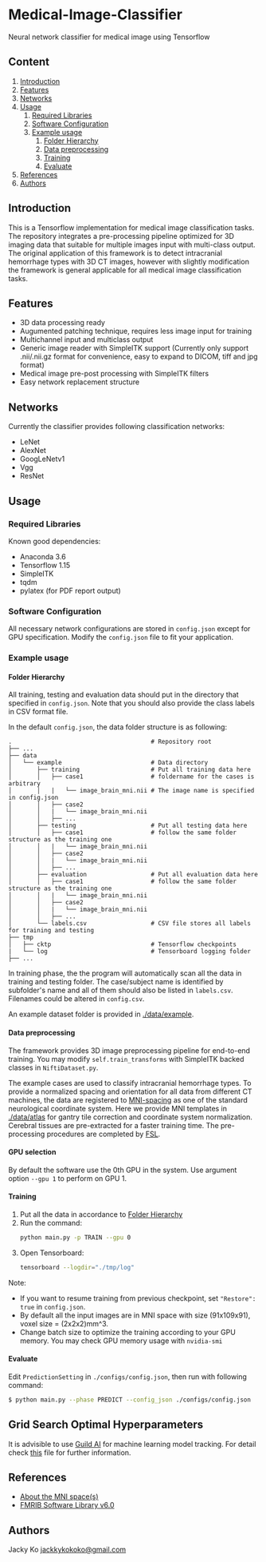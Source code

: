 # Medical-Image-Classifier
Neural network classifier for medical image using Tensorflow

## Content
1. [Introduction](#introduction)
2. [Features](#features)
3. [Networks](#networks)
4. [Usage](#usage)
	1. [Required Libraries](#required-libraries)
	2. [Software Configuration](#sofware-configuration)
	3. [Example usage](#example-usage)
		1. [Folder Hierarchy](#folder-hierarchy)
		2. [Data preprocessing](#data-preprocessing)
		3. [Training](#training)
		4. [Evaluate](#evaluate)
5. [References](#references)
6. [Authors](#authors)

## Introduction
This is a Tensorflow implementation for medical image classification tasks. The repository integrates a pre-processing pipeline optimized for 3D imaging data that suitable for multiple images input with multi-class output. The original application of this framework is to detect intracranial hemorrhage types with 3D CT images, however with slightly modification the framework is general applicable for all medical image classification tasks.

## Features
- 3D data processing ready
- Augumented patching technique, requires less image input for training
- Multichannel input and multiclass output
- Generic image reader with SimpleITK support (Currently only support .nii/.nii.gz format for convenience, easy to expand to DICOM, tiff and jpg format)
- Medical image pre-post processing with SimpleITK filters
- Easy network replacement structure

## Networks
Currently the classifier provides following classification networks:
- LeNet
- AlexNet
- GoogLeNetv1
- Vgg
- ResNet

## Usage
### Required Libraries
Known good dependencies:
- Anaconda 3.6
- Tensorflow 1.15
- SimpleITK
- tqdm
- pylatex (for PDF report output)

### Software Configuration
All necessary network configurations are stored in `config.json` except for GPU specification. Modify the `config.json` file to fit your application.

### Example usage
#### Folder Hierarchy
All training, testing and evaluation data should put in the directory that specified in `config.json`. Note that you should also provide the class labels in CSV format file.

In the default `config.json`, the data folder structure is as following:
```
.                                       # Repository root
├── ...
├── data                      
│   └── example                         # Data directory
│       ├── training                    # Put all training data here
│       │   ├── case1                   # foldername for the cases is arbitrary
│       │   |   └── image_brain_mni.nii # The image name is specified in config.json
│       │   ├── case2
│       │   |   └── image_brain_mni.nii
│       │   ├──	...
│       ├── testing                     # Put all testing data here
│       │   ├── case1                   # follow the same folder structure as the training one
│       │   |   └── image_brain_mni.nii
│       │   ├── case2
│       │   |   └── image_brain_mni.nii
│       │   ├── ...
│       ├── evaluation                  # Put all evaluation data here
│       │   ├── case1                   # follow the same folder structure as the training one
│       │   |   └── image_brain_mni.nii
│       │   ├── case2
│       │   |   └── image_brain_mni.nii
│       │   ├──	...
│       └── labels.csv                  # CSV file stores all labels for training and testing
├── tmp
│   ├── cktp                            # Tensorflow checkpoints
|   └── log                             # Tensorboard logging folder
├── ...
```

In training phase, the the program will automatically scan all the data in training and testing folder. The case/subject name is identified by subfolder's name and all of them should also be listed in `labels.csv`. Filenames could be altered in `config.csv`.

An example dataset folder is provided in [./data/example](./data/example).

#### Data preprocessing
The framework provides 3D image preprocessing pipeline for end-to-end training. You may modify `self.train_transforms` with SimpleITK backed classes in `NiftiDataset.py`.

The example cases are used to classify intracranial hemorrhage types. To provide a normalized spacing and orientation for all data from different CT machines, the data are registered to [MNI-spacing](https://www.lead-dbs.org/about-the-mni-spaces/) as one of the standard neurological coordinate system. Here we provide MNI templates in [./data/atlas](./data/atlas) for gantry tile correction and coordinate system normalization. Cerebral tissues are pre-extracted for a faster training time. The pre-processing procedures are completed by [FSL](https://fsl.fmrib.ox.ac.uk/fsl/fslwiki).

#### GPU selection
By default the software use the 0th GPU in the system. Use argument option `--gpu 1` to perform on GPU 1.

#### Training
1. Put all the data in accordance to [Folder Hierarchy](#folder-hierarchy)
2. Run the command:
	```bash
	python main.py -p TRAIN --gpu 0
	```
3. Open Tensorboard:
	```bash
	tensorboard --logdir="./tmp/log"
	```

Note:
- If you want to resume training from previous checkpoint, set `"Restore": true` in `config.json`.
- By default all the input images are in MNI space with size (91x109x91), voxel size = (2x2x2)mm^3.
- Change batch size to optimize the training according to your GPU memory. You may check GPU memory usage with `nvidia-smi`

#### Evaluate

Edit `PredictionSetting` in `./configs/config.json`, then run with following command:

```bash
$ python main.py --phase PREDICT --config_json ./configs/config.json
```

## Grid Search Optimal Hyperparameters
It is advisible to use [Guild AI](https://guild.ai/) for machine learning model tracking. For detail check [this](./GUILD_AI.md) file for further information.

## References
- [About the MNI space(s)](https://www.lead-dbs.org/about-the-mni-spaces/)
- [FMRIB Software Library v6.0](https://fsl.fmrib.ox.ac.uk/fsl/fslwiki)

## Authors
Jacky Ko [jackkykokoko@gmail.com](mailto:jackkykokoko@gmail.com)
